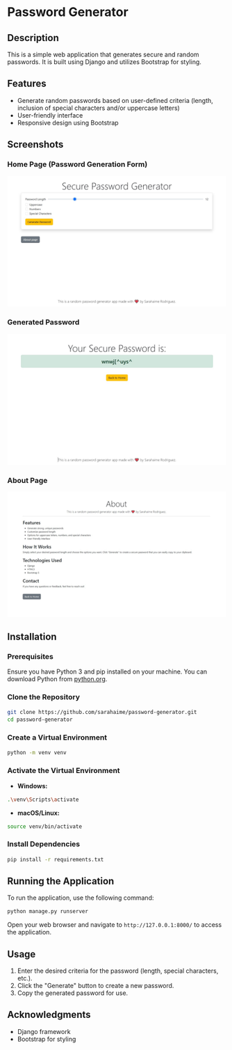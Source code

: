 # Password Generator

## Description

This is a simple web application that generates secure and random passwords. It is built using Django and utilizes Bootstrap for styling.

## Features

- Generate random passwords based on user-defined criteria (length, inclusion of special characters and/or uppercase letters)
- User-friendly interface
- Responsive design using Bootstrap

## Screenshots

### Home Page (Password Generation Form)
![Home Page](screenshots/home.jpg)

### Generated Password 
![Generated Password](screenshots/password.jpg)

### About Page 
![About Page ](screenshots/about.jpg)


## Installation

### Prerequisites

Ensure you have Python 3 and pip installed on your machine. You can download Python from [python.org](https://www.python.org/downloads/).

### Clone the Repository

```bash
git clone https://github.com/sarahaime/password-generator.git
cd password-generator
```

### Create a Virtual Environment

```bash
python -m venv venv
```

### Activate the Virtual Environment

- **Windows:**

```bash
.\venv\Scripts\activate
```

- **macOS/Linux:**

```bash
source venv/bin/activate
```

### Install Dependencies

```bash
pip install -r requirements.txt
```

## Running the Application

To run the application, use the following command:

```bash
python manage.py runserver
```

Open your web browser and navigate to `http://127.0.0.1:8000/` to access the application.

## Usage

1. Enter the desired criteria for the password (length, special characters, etc.).
2. Click the "Generate" button to create a new password.
3. Copy the generated password for use.



## Acknowledgments

- Django framework
- Bootstrap for styling